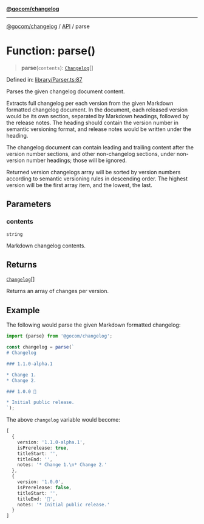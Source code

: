 [**@gocom/changelog**](../README.md)

***

[@gocom/changelog](../README.md) / [API](../Public/API.md) / parse

# Function: parse()

> **parse**(`contents`): [`Changelog`](../Types/API.Changelog.md)[]

Defined in: [library/Parser.ts:87](https://github.com/gocom/changelog/blob/c300ceda8a5cb6aad0ac92a8076ab894cbc94c3c/src/library/Parser.ts#L87)

Parses the given changelog document content.

Extracts full changelog per each version from the given Markdown formatted changelog document. In the document,
each released version would be its own section, separated by Markdown headings, followed by the release
notes. The heading should contain the version number in semantic versioning format, and release notes would be
written under the heading.

The changelog document can contain leading and trailing content after the version number sections, and other
non-changelog sections, under non-version number headings; those will be ignored.

Returned version changelogs array will be sorted by version numbers according to semantic versioning rules in
descending order. The highest version will be the first array item, and the lowest, the last.

## Parameters

### contents

`string`

Markdown changelog contents.

## Returns

[`Changelog`](../Types/API.Changelog.md)[]

Returns an array of changes per version.

## Example

The following would parse the given Markdown formatted changelog:
```ts
import {parse} from '@gocom/changelog';

const changelog = parse(`
# Changelog

### 1.1.0-alpha.1

* Change 1.
* Change 2.

### 1.0.0 🚀

* Initial public release.
`);
```
The above `changelog` variable would become:
```typescript
[
  {
    version: '1.1.0-alpha.1',
    isPrerelease: true,
    titleStart: '',
    titleEnd: '',
    notes: '* Change 1.\n* Change 2.'
  },
  {
    version: '1.0.0',
    isPrerelease: false,
    titleStart: '',
    titleEnd: '🚀',
    notes: '* Initial public release.'
  }
]
```
